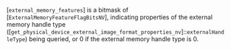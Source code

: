 [`external_memory_features`] is a bitmask of
[`ExternalMemoryFeatureFlagBitsNV`], indicating properties of the
external memory handle type
([`get_physical_device_external_image_format_properties_nv`]::`externalHandleType`)
being queried, or 0 if the external memory handle type is 0.
